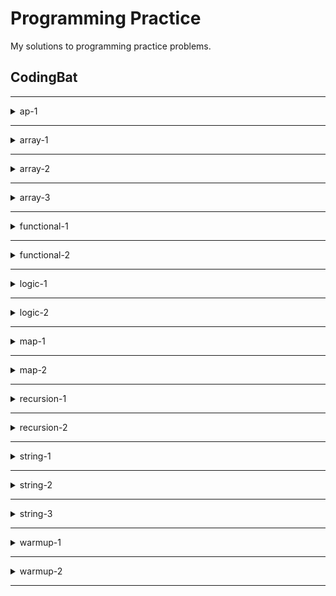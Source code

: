 # Programming Practice

My solutions to programming practice problems.

## CodingBat

---

<details>
<summary>ap-1</summary>

#### java

- [scoresSpecial.md](/java/md/ap-1/scoresSpecial.md)
- [sumHeights2.md](/java/md/ap-1/sumHeights2.md)
- [userCompare.md](/java/md/ap-1/userCompare.md)
- [copyEvens.md](/java/md/ap-1/copyEvens.md)
- [copyEndy.md](/java/md/ap-1/copyEndy.md)
- [scores100.md](/java/md/ap-1/scores100.md)
- [scoresAverage.md](/java/md/ap-1/scoresAverage.md)
- [sumHeights.md](/java/md/ap-1/sumHeights.md)
- [wordsFront.md](/java/md/ap-1/wordsFront.md)
- [scoresClump.md](/java/md/ap-1/scoresClump.md)
- [mergeTwo.md](/java/md/ap-1/mergeTwo.md)
- [wordsCount.md](/java/md/ap-1/wordsCount.md)
- [scoreUp.md](/java/md/ap-1/scoreUp.md)
- [matchUp.md](/java/md/ap-1/matchUp.md)
- [scoresIncreasing.md](/java/md/ap-1/scoresIncreasing.md)
- [hasOne.md](/java/md/ap-1/hasOne.md)
- [commonTwo.md](/java/md/ap-1/commonTwo.md)
- [dividesSelf.md](/java/md/ap-1/dividesSelf.md)
- [bigHeights.md](/java/md/ap-1/bigHeights.md)
- [wordsWithout.md](/java/md/ap-1/wordsWithout.md)
- [wordsWithoutList.md](/java/md/ap-1/wordsWithoutList.md)
</details>

---

<details>
<summary>array-1</summary>

#### java

- [frontPiece.md](/java/md/array-1/frontPiece.md)
- [firstLast6.md](/java/md/array-1/firstLast6.md)
- [midThree.md](/java/md/array-1/midThree.md)
- [front11.md](/java/md/array-1/front11.md)
- [makePi.md](/java/md/array-1/makePi.md)
- [middleWay.md](/java/md/array-1/middleWay.md)
- [makeLast.md](/java/md/array-1/makeLast.md)
- [biggerTwo.md](/java/md/array-1/biggerTwo.md)
- [reverse3.md](/java/md/array-1/reverse3.md)
- [sameFirstLast.md](/java/md/array-1/sameFirstLast.md)
- [sum3.md](/java/md/array-1/sum3.md)
- [no23.md](/java/md/array-1/no23.md)
- [plusTwo.md](/java/md/array-1/plusTwo.md)
- [sum2.md](/java/md/array-1/sum2.md)
- [has23.md](/java/md/array-1/has23.md)
- [unlucky1.md](/java/md/array-1/unlucky1.md)
- [makeMiddle.md](/java/md/array-1/makeMiddle.md)
- [make2.md](/java/md/array-1/make2.md)
- [maxTriple.md](/java/md/array-1/maxTriple.md)
- [maxEnd3.md](/java/md/array-1/maxEnd3.md)
- [makeEnds.md](/java/md/array-1/makeEnds.md)
- [start1.md](/java/md/array-1/start1.md)
- [commonEnd.md](/java/md/array-1/commonEnd.md)
- [swapEnds.md](/java/md/array-1/swapEnds.md)
- [rotateLeft3.md](/java/md/array-1/rotateLeft3.md)
- [double23.md](/java/md/array-1/double23.md)
- [fix23.md](/java/md/array-1/fix23.md)
</details>

---

<details>
<summary>array-2</summary>

#### java

- [either24.md](/java/md/array-2/either24.md)
- [lucky13.md](/java/md/array-2/lucky13.md)
- [sum13.md](/java/md/array-2/sum13.md)
- [shiftLeft.md](/java/md/array-2/shiftLeft.md)
- [sum67.md](/java/md/array-2/sum67.md)
- [isEverywhere.md](/java/md/array-2/isEverywhere.md)
- [evenOdd.md](/java/md/array-2/evenOdd.md)
- [sameEnds.md](/java/md/array-2/sameEnds.md)
- [fizzArray2.md](/java/md/array-2/fizzArray2.md)
- [has77.md](/java/md/array-2/has77.md)
- [has12.md](/java/md/array-2/has12.md)
- [countEvens.md](/java/md/array-2/countEvens.md)
- [pre4.md](/java/md/array-2/pre4.md)
- [only14.md](/java/md/array-2/only14.md)
- [has22.md](/java/md/array-2/has22.md)
- [post4.md](/java/md/array-2/post4.md)
- [centeredAverage.md](/java/md/array-2/centeredAverage.md)
- [fizzArray.md](/java/md/array-2/fizzArray.md)
- [tripleUp.md](/java/md/array-2/tripleUp.md)
- [modThree.md](/java/md/array-2/modThree.md)
- [fizzArray3.md](/java/md/array-2/fizzArray3.md)
- [sum28.md](/java/md/array-2/sum28.md)
- [more14.md](/java/md/array-2/more14.md)
- [matchUp.md](/java/md/array-2/matchUp.md)
- [bigDiff.md](/java/md/array-2/bigDiff.md)
- [twoTwo.md](/java/md/array-2/twoTwo.md)
- [notAlone.md](/java/md/array-2/notAlone.md)
- [zeroMax.md](/java/md/array-2/zeroMax.md)
- [haveThree.md](/java/md/array-2/haveThree.md)
- [no14.md](/java/md/array-2/no14.md)
- [zeroFront.md](/java/md/array-2/zeroFront.md)
- [tenRun.md](/java/md/array-2/tenRun.md)
- [fizzBuzz.md](/java/md/array-2/fizzBuzz.md)
- [withoutTen.md](/java/md/array-2/withoutTen.md)
</details>

---

<details>
<summary>array-3</summary>

#### java

- [fix45.md](/java/md/array-3/fix45.md)
- [maxSpan.md](/java/md/array-3/maxSpan.md)
- [fix34.md](/java/md/array-3/fix34.md)
- [squareUp.md](/java/md/array-3/squareUp.md)
- [countClumps.md](/java/md/array-3/countClumps.md)
- [maxMirror.md](/java/md/array-3/maxMirror.md)
- [canBalance.md](/java/md/array-3/canBalance.md)
- [seriesUp.md](/java/md/array-3/seriesUp.md)
- [linearIn.md](/java/md/array-3/linearIn.md)
</details>

---

<details>
<summary>functional-1</summary>

#### java

- [copies3.md](/java/md/functional-1/copies3.md)
- [lower.md](/java/md/functional-1/lower.md)
- [square.md](/java/md/functional-1/square.md)
- [addStar.md](/java/md/functional-1/addStar.md)
- [moreY.md](/java/md/functional-1/moreY.md)
- [noX.md](/java/md/functional-1/noX.md)
- [rightDigit.md](/java/md/functional-1/rightDigit.md)
- [doubling.md](/java/md/functional-1/doubling.md)
- [math1.md](/java/md/functional-1/math1.md)
</details>

---

<details>
<summary>functional-2</summary>

#### java

- [noZ.md](/java/md/functional-2/noZ.md)
- [square56.md](/java/md/functional-2/square56.md)
- [no34.md](/java/md/functional-2/no34.md)
- [noTeen.md](/java/md/functional-2/noTeen.md)
- [noYY.md](/java/md/functional-2/noYY.md)
- [noNeg.md](/java/md/functional-2/noNeg.md)
- [two2.md](/java/md/functional-2/two2.md)
- [noLong.md](/java/md/functional-2/noLong.md)
- [no9.md](/java/md/functional-2/no9.md)
</details>

---

<details>
<summary>logic-1</summary>

#### java

- [old35.md](/java/md/logic-1/old35.md)
- [nearTen.md](/java/md/logic-1/nearTen.md)
- [sortaSum.md](/java/md/logic-1/sortaSum.md)
- [blueTicket.md](/java/md/logic-1/blueTicket.md)
- [teaParty.md](/java/md/logic-1/teaParty.md)
- [answerCell.md](/java/md/logic-1/answerCell.md)
- [teenSum.md](/java/md/logic-1/teenSum.md)
- [lastDigit.md](/java/md/logic-1/lastDigit.md)
- [squirrelPlay.md](/java/md/logic-1/squirrelPlay.md)
- [love6.md](/java/md/logic-1/love6.md)
- [in1To10.md](/java/md/logic-1/in1To10.md)
- [withoutDoubles.md](/java/md/logic-1/withoutDoubles.md)
- [more20.md](/java/md/logic-1/more20.md)
- [fizzString2.md](/java/md/logic-1/fizzString2.md)
- [inOrder.md](/java/md/logic-1/inOrder.md)
- [dateFashion.md](/java/md/logic-1/dateFashion.md)
- [cigarParty.md](/java/md/logic-1/cigarParty.md)
- [maxMod5.md](/java/md/logic-1/maxMod5.md)
- [caughtSpeeding.md](/java/md/logic-1/caughtSpeeding.md)
- [less20.md](/java/md/logic-1/less20.md)
- [specialEleven.md](/java/md/logic-1/specialEleven.md)
- [redTicket.md](/java/md/logic-1/redTicket.md)
- [fizzString.md](/java/md/logic-1/fizzString.md)
- [twoAsOne.md](/java/md/logic-1/twoAsOne.md)
- [shareDigit.md](/java/md/logic-1/shareDigit.md)
- [greenTicket.md](/java/md/logic-1/greenTicket.md)
- [sumLimit.md](/java/md/logic-1/sumLimit.md)
- [alarmClock.md](/java/md/logic-1/alarmClock.md)
- [inOrderEqual.md](/java/md/logic-1/inOrderEqual.md)
- [lessBy10.md](/java/md/logic-1/lessBy10.md)

#### python

- [cigar_party.md](/python/md/logic-1/cigar_party.md)
- [love6.md](/python/md/logic-1/love6.md)
- [in1to10.md](/python/md/logic-1/in1to10.md)
- [squirrel_play.md](/python/md/logic-1/squirrel_play.md)
- [date_fashion.md](/python/md/logic-1/date_fashion.md)
- [sorta_sum.md](/python/md/logic-1/sorta_sum.md)
- [caught_speeding.md](/python/md/logic-1/caught_speeding.md)
- [near_ten.md](/python/md/logic-1/near_ten.md)
- [alarm_clock.md](/python/md/logic-1/alarm_clock.md)
</details>

---

<details>
<summary>logic-2</summary>

#### java

- [blackjack.md](/java/md/logic-2/blackjack.md)
- [loneSum.md](/java/md/logic-2/loneSum.md)
- [noTeenSum.md](/java/md/logic-2/noTeenSum.md)
- [evenlySpaced.md](/java/md/logic-2/evenlySpaced.md)
- [closeFar.md](/java/md/logic-2/closeFar.md)
- [roundSum.md](/java/md/logic-2/roundSum.md)
- [makeChocolate.md](/java/md/logic-2/makeChocolate.md)
- [luckySum.md](/java/md/logic-2/luckySum.md)
- [makeBricks.md](/java/md/logic-2/makeBricks.md)

#### python

- [close_far.md](/python/md/logic-2/close_far.md)
- [lucky_sum.md](/python/md/logic-2/lucky_sum.md)
- [round_sum.md](/python/md/logic-2/round_sum.md)
- [make_bricks.md](/python/md/logic-2/make_bricks.md)
- [make_chocolate.md](/python/md/logic-2/make_chocolate.md)
- [no_teen_sum.md](/python/md/logic-2/no_teen_sum.md)
- [lone_sum.md](/python/md/logic-2/lone_sum.md)
</details>

---

<details>
<summary>map-1</summary>

#### java

- [mapShare.md](/java/md/map-1/mapShare.md)
- [mapAB3.md](/java/md/map-1/mapAB3.md)
- [mapBully.md](/java/md/map-1/mapBully.md)
- [mapAB2.md](/java/md/map-1/mapAB2.md)
- [topping1.md](/java/md/map-1/topping1.md)
- [mapAB.md](/java/md/map-1/mapAB.md)
- [topping2.md](/java/md/map-1/topping2.md)
- [topping3.md](/java/md/map-1/topping3.md)
- [mapAB4.md](/java/md/map-1/mapAB4.md)
</details>

---

<details>
<summary>map-2</summary>

#### java

- [firstChar.md](/java/md/map-2/firstChar.md)
- [allSwap.md](/java/md/map-2/allSwap.md)
- [firstSwap.md](/java/md/map-2/firstSwap.md)
- [wordAppend.md](/java/md/map-2/wordAppend.md)
- [wordLen.md](/java/md/map-2/wordLen.md)
- [word0.md](/java/md/map-2/word0.md)
- [wordMultiple.md](/java/md/map-2/wordMultiple.md)
- [wordCount.md](/java/md/map-2/wordCount.md)
- [pairs.md](/java/md/map-2/pairs.md)
</details>

---

<details>
<summary>recursion-1</summary>

#### java

- [array11.md](/java/md/recursion-1/array11.md)
- [triangle.md](/java/md/recursion-1/triangle.md)
- [factorial.md](/java/md/recursion-1/factorial.md)
- [countHi2.md](/java/md/recursion-1/countHi2.md)
- [count7.md](/java/md/recursion-1/count7.md)
- [countX.md](/java/md/recursion-1/countX.md)
- [strCount.md](/java/md/recursion-1/strCount.md)
- [allStar.md](/java/md/recursion-1/allStar.md)
- [parenBit.md](/java/md/recursion-1/parenBit.md)
- [count8.md](/java/md/recursion-1/count8.md)
- [fibonacci.md](/java/md/recursion-1/fibonacci.md)
- [stringClean.md](/java/md/recursion-1/stringClean.md)
- [countHi.md](/java/md/recursion-1/countHi.md)
- [nestParen.md](/java/md/recursion-1/nestParen.md)
- [strDist.md](/java/md/recursion-1/strDist.md)
- [countAbc.md](/java/md/recursion-1/countAbc.md)
- [bunnyEars.md](/java/md/recursion-1/bunnyEars.md)
- [strCopies.md](/java/md/recursion-1/strCopies.md)
- [powerN.md](/java/md/recursion-1/powerN.md)
- [noX.md](/java/md/recursion-1/noX.md)
- [changeXY.md](/java/md/recursion-1/changeXY.md)
- [array220.md](/java/md/recursion-1/array220.md)
- [pairStar.md](/java/md/recursion-1/pairStar.md)
- [bunnyEars2.md](/java/md/recursion-1/bunnyEars2.md)
- [count11.md](/java/md/recursion-1/count11.md)
- [array6.md](/java/md/recursion-1/array6.md)
- [countPairs.md](/java/md/recursion-1/countPairs.md)
- [sumDigits.md](/java/md/recursion-1/sumDigits.md)
- [endX.md](/java/md/recursion-1/endX.md)
- [changePi.md](/java/md/recursion-1/changePi.md)
</details>

---

<details>
<summary>recursion-2</summary>

#### java

- [groupSumClump.md](/java/md/recursion-2/groupSumClump.md)
- [groupNoAdj.md](/java/md/recursion-2/groupNoAdj.md)
- [splitOdd10.md](/java/md/recursion-2/splitOdd10.md)
- [groupSum5.md](/java/md/recursion-2/groupSum5.md)
- [split53.md](/java/md/recursion-2/split53.md)
- [groupSum6.md](/java/md/recursion-2/groupSum6.md)
- [splitArray.md](/java/md/recursion-2/splitArray.md)
- [groupSum.md](/java/md/recursion-2/groupSum.md)
</details>

---

<details>
<summary>string-1</summary>

#### java

- [nTwice.md](/java/md/string-1/nTwice.md)
- [withoutX.md](/java/md/string-1/withoutX.md)
- [deFront.md](/java/md/string-1/deFront.md)
- [twoChar.md](/java/md/string-1/twoChar.md)
- [extraEnd.md](/java/md/string-1/extraEnd.md)
- [lastTwo.md](/java/md/string-1/lastTwo.md)
- [frontAgain.md](/java/md/string-1/frontAgain.md)
- [left2.md](/java/md/string-1/left2.md)
- [without2.md](/java/md/string-1/without2.md)
- [makeOutWord.md](/java/md/string-1/makeOutWord.md)
- [middleThree.md](/java/md/string-1/middleThree.md)
- [minCat.md](/java/md/string-1/minCat.md)
- [firstHalf.md](/java/md/string-1/firstHalf.md)
- [hasBad.md](/java/md/string-1/hasBad.md)
- [right2.md](/java/md/string-1/right2.md)
- [atFirst.md](/java/md/string-1/atFirst.md)
- [extraFront.md](/java/md/string-1/extraFront.md)
- [seeColor.md](/java/md/string-1/seeColor.md)
- [comboString.md](/java/md/string-1/comboString.md)
- [withoutX2.md](/java/md/string-1/withoutX2.md)
- [makeTags.md](/java/md/string-1/makeTags.md)
- [middleTwo.md](/java/md/string-1/middleTwo.md)
- [conCat.md](/java/md/string-1/conCat.md)
- [theEnd.md](/java/md/string-1/theEnd.md)
- [lastChars.md](/java/md/string-1/lastChars.md)
- [endsLy.md](/java/md/string-1/endsLy.md)
- [nonStart.md](/java/md/string-1/nonStart.md)
- [withouEnd2.md](/java/md/string-1/withouEnd2.md)
- [makeAbba.md](/java/md/string-1/makeAbba.md)
- [helloName.md](/java/md/string-1/helloName.md)
- [withoutEnd.md](/java/md/string-1/withoutEnd.md)
- [firstTwo.md](/java/md/string-1/firstTwo.md)
- [startword.md](/java/md/string-1/startword.md)

#### python

- [left2.md](/python/md/string-1/left2.md)
- [hello_name.md](/python/md/string-1/hello_name.md)
- [first_half.md](/python/md/string-1/first_half.md)
- [extra_end.md](/python/md/string-1/extra_end.md)
- [without_end.md](/python/md/string-1/without_end.md)
- [combo_string.md](/python/md/string-1/combo_string.md)
- [make_abba.md](/python/md/string-1/make_abba.md)
- [make_tags.md](/python/md/string-1/make_tags.md)
- [make_out_word.md](/python/md/string-1/make_out_word.md)
- [non_start.md](/python/md/string-1/non_start.md)
- [first_two.md](/python/md/string-1/first_two.md)
</details>

---

<details>
<summary>string-2</summary>

#### java

- [sameStarChar.md](/java/md/string-2/sameStarChar.md)
- [catDog.md](/java/md/string-2/catDog.md)
- [doubleChar.md](/java/md/string-2/doubleChar.md)
- [prefixAgain.md](/java/md/string-2/prefixAgain.md)
- [repeatFront.md](/java/md/string-2/repeatFront.md)
- [repeatEnd.md](/java/md/string-2/repeatEnd.md)
- [repeatSeparator.md](/java/md/string-2/repeatSeparator.md)
- [xyzMiddle.md](/java/md/string-2/xyzMiddle.md)
- [zipZap.md](/java/md/string-2/zipZap.md)
- [plusOut.md](/java/md/string-2/plusOut.md)
- [oneTwo.md](/java/md/string-2/oneTwo.md)
- [xyzThere.md](/java/md/string-2/xyzThere.md)
- [countHi.md](/java/md/string-2/countHi.md)
- [mixString.md](/java/md/string-2/mixString.md)
- [countCode.md](/java/md/string-2/countCode.md)
- [getSandwich.md](/java/md/string-2/getSandwich.md)
- [starOut.md](/java/md/string-2/starOut.md)
- [wordEnds.md](/java/md/string-2/wordEnds.md)
- [bobThere.md](/java/md/string-2/bobThere.md)
- [xyBalance.md](/java/md/string-2/xyBalance.md)
- [endOther.md](/java/md/string-2/endOther.md)

#### python

- [count_code.md](/python/md/string-2/count_code.md)
- [double_char.md](/python/md/string-2/double_char.md)
- [cat_dog.md](/python/md/string-2/cat_dog.md)
- [end_other.md](/python/md/string-2/end_other.md)
- [count_hi.md](/python/md/string-2/count_hi.md)
- [xyz_there.md](/python/md/string-2/xyz_there.md)
</details>

---

<details>
<summary>string-3</summary>

#### java

- [countTriple.md](/java/md/string-3/countTriple.md)
- [withoutString.md](/java/md/string-3/withoutString.md)
- [countYZ.md](/java/md/string-3/countYZ.md)
- [notReplace.md](/java/md/string-3/notReplace.md)
- [sameEnds.md](/java/md/string-3/sameEnds.md)
- [maxBlock.md](/java/md/string-3/maxBlock.md)
- [sumNumbers.md](/java/md/string-3/sumNumbers.md)
- [mirrorEnds.md](/java/md/string-3/mirrorEnds.md)
- [gHappy.md](/java/md/string-3/gHappy.md)
- [sumDigits.md](/java/md/string-3/sumDigits.md)
- [equalIsNot.md](/java/md/string-3/equalIsNot.md)
</details>

---

<details>
<summary>warmup-1</summary>

#### java

- [startOz.md](/java/md/warmup-1/startOz.md)
- [delDel.md](/java/md/warmup-1/delDel.md)
- [missingChar.md](/java/md/warmup-1/missingChar.md)
- [makes10.md](/java/md/warmup-1/makes10.md)
- [stringE.md](/java/md/warmup-1/stringE.md)
- [endUp.md](/java/md/warmup-1/endUp.md)
- [close10.md](/java/md/warmup-1/close10.md)
- [diff21.md](/java/md/warmup-1/diff21.md)
- [intMax.md](/java/md/warmup-1/intMax.md)
- [or35.md](/java/md/warmup-1/or35.md)
- [loneTeen.md](/java/md/warmup-1/loneTeen.md)
- [lastDigit.md](/java/md/warmup-1/lastDigit.md)
- [everyNth.md](/java/md/warmup-1/everyNth.md)
- [startHi.md](/java/md/warmup-1/startHi.md)
- [mixStart.md](/java/md/warmup-1/mixStart.md)
- [hasTeen.md](/java/md/warmup-1/hasTeen.md)
- [backAround.md](/java/md/warmup-1/backAround.md)
- [front3.md](/java/md/warmup-1/front3.md)
- [max1020.md](/java/md/warmup-1/max1020.md)
- [sleepIn.md](/java/md/warmup-1/sleepIn.md)
- [posNeg.md](/java/md/warmup-1/posNeg.md)
- [in1020.md](/java/md/warmup-1/in1020.md)
- [nearHundred.md](/java/md/warmup-1/nearHundred.md)
- [parrotTrouble.md](/java/md/warmup-1/parrotTrouble.md)
- [in3050.md](/java/md/warmup-1/in3050.md)
- [frontBack.md](/java/md/warmup-1/frontBack.md)
- [icyHot.md](/java/md/warmup-1/icyHot.md)
- [notString.md](/java/md/warmup-1/notString.md)
- [front22.md](/java/md/warmup-1/front22.md)
- [monkeyTrouble.md](/java/md/warmup-1/monkeyTrouble.md)
- [sumDouble.md](/java/md/warmup-1/sumDouble.md)

#### python

- [makes10.md](/python/md/warmup-1/makes10.md)
- [sleep_in.md](/python/md/warmup-1/sleep_in.md)
- [diff21.md](/python/md/warmup-1/diff21.md)
- [parrot_trouble.md](/python/md/warmup-1/parrot_trouble.md)
- [front3.md](/python/md/warmup-1/front3.md)
- [near_hundred.md](/python/md/warmup-1/near_hundred.md)
- [monkey_trouble.md](/python/md/warmup-1/monkey_trouble.md)
- [front_back.md](/python/md/warmup-1/front_back.md)
- [missing_char.md](/python/md/warmup-1/missing_char.md)
- [pos_neg.md](/python/md/warmup-1/pos_neg.md)
- [not_string.md](/python/md/warmup-1/not_string.md)
- [sum_double.md](/python/md/warmup-1/sum_double.md)
</details>

---

<details>
<summary>warmup-2</summary>

#### java

- [altPairs.md](/java/md/warmup-2/altPairs.md)
- [last2.md](/java/md/warmup-2/last2.md)
- [stringTimes.md](/java/md/warmup-2/stringTimes.md)
- [stringYak.md](/java/md/warmup-2/stringYak.md)
- [stringX.md](/java/md/warmup-2/stringX.md)
- [stringSplosion.md](/java/md/warmup-2/stringSplosion.md)
- [stringMatch.md](/java/md/warmup-2/stringMatch.md)
- [frontTimes.md](/java/md/warmup-2/frontTimes.md)
- [doubleX.md](/java/md/warmup-2/doubleX.md)
- [arrayCount9.md](/java/md/warmup-2/arrayCount9.md)
- [array123.md](/java/md/warmup-2/array123.md)
- [countXX.md](/java/md/warmup-2/countXX.md)
- [arrayFront9.md](/java/md/warmup-2/arrayFront9.md)
- [has271.md](/java/md/warmup-2/has271.md)
- [noTriples.md](/java/md/warmup-2/noTriples.md)
- [stringBits.md](/java/md/warmup-2/stringBits.md)
- [array667.md](/java/md/warmup-2/array667.md)

#### python

- [last2.md](/python/md/warmup-2/last2.md)
- [string_match.md](/python/md/warmup-2/string_match.md)
- [front_times.md](/python/md/warmup-2/front_times.md)
- [string_splosion.md](/python/md/warmup-2/string_splosion.md)
- [string_bits.md](/python/md/warmup-2/string_bits.md)
- [array_count9.md](/python/md/warmup-2/array_count9.md)
- [array123.md](/python/md/warmup-2/array123.md)
- [string_times.md](/python/md/warmup-2/string_times.md)
- [array_front9.md](/python/md/warmup-2/array_front9.md)
</details>

---

